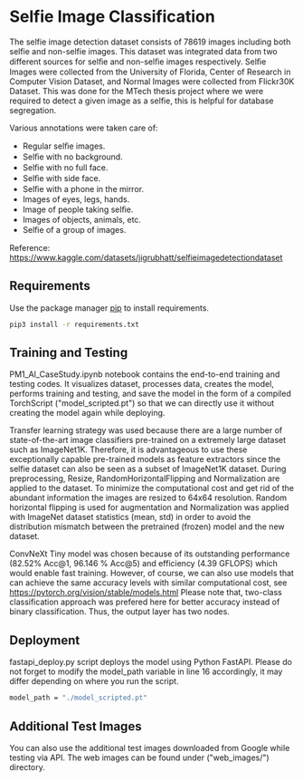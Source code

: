 # Selfie Image Classification

The selfie image detection dataset consists of 78619 images including both selfie and non-selfie images. This dataset was integrated data from two different sources for selﬁe and non-selﬁe images respectively. Selﬁe Images were collected from the University of Florida, Center of Research in Computer Vision Dataset, and Normal Images were collected from Flickr30K Dataset. This was done for the MTech thesis project where we were required to detect a given image as a selfie, this is helpful for database segregation.

Various annotations were taken care of:
* Regular selﬁe images.
* Selﬁe with no background.
* Selﬁe with no full face.
* Selﬁe with side face.
* Selﬁe with a phone in the mirror.
* Images of eyes, legs, hands.
* Image of people taking selﬁe.
* Images of objects, animals, etc.
* Selﬁe of a group of images.

Reference: https://www.kaggle.com/datasets/jigrubhatt/selfieimagedetectiondataset

## Requirements
Use the package manager [pip](https://pip.pypa.io/en/stable/) to install requirements.
```bash
pip3 install -r requirements.txt
```

## Training and Testing
PM1_AI_CaseStudy.ipynb notebook contains the end-to-end training and testing codes. It visualizes dataset, processes data, creates the model, performs training and testing, and save the model in the form of a compiled TorchScript ("model_scripted.pt") so that we can directly use it without creating the model again while deploying.

Transfer learning strategy was used because there are a large number of state-of-the-art image classifiers pre-trained on a extremely large dataset such as ImageNet1K. Therefore, it is advantageous to use these exceptionally capable pre-trained models as feature extractors since the selfie dataset can also be seen as a subset of ImageNet1K dataset. During preprocessing, Resize, RandomHorizontalFlipping and Normalization are applied to the dataset. To minimize the computational cost and get rid of the abundant information the images are resized to 64x64 resolution. Random horizontal flipping is used for augmentation and Normalization was applied with ImageNet dataset statistics (mean, std) in order to avoid the distribution mismatch between the pretrained (frozen) model and the new dataset.

ConvNeXt Tiny model was chosen because of its outstanding performance (82.52% Acc@1, 96.146 % Acc@5) and efficiency (4.39 GFLOPS) which would enable fast training. However, of course, we can also use models that can achieve the same accuracy levels with similar computational cost, see https://pytorch.org/vision/stable/models.html Please note that, two-class classification approach was prefered here for better accuracy instead of binary classification. Thus, the output layer has two nodes.

## Deployment
fastapi_deploy.py script deploys the model using Python FastAPI. Please do not forget to modify the model_path variable in line 16 accordingly, it may differ depending on where you run the script.
```bash
model_path = "./model_scripted.pt"
```

## Additional Test Images
You can also use the additional test images downloaded from Google while testing via API. The web images can be found under ("web_images/") directory.